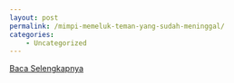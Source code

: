 ```yaml
---
layout: post
permalink: /mimpi-memeluk-teman-yang-sudah-meninggal/
categories:
    - Uncategorized
---
```


[Baca Selengkapnya](/07)